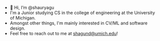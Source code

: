 - 👋 Hi, I’m @shauryagu
- I'm a Junior studying CS in the college of engineering at the University of Michigan.
- Amongst other things, I'm mainly interested in CV/ML and software design.
- Feel free to reach out to me at shagund@umich.edu!

<!---
shauryagu/shauryagu is a ✨ special ✨ repository because its `README.md` (this file) appears on your GitHub profile.
You can click the Preview link to take a look at your changes.
--->
